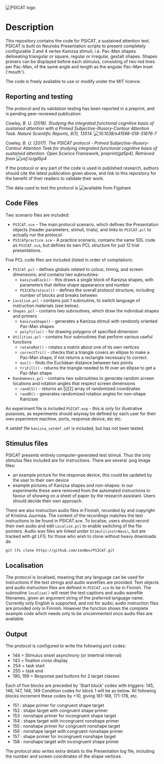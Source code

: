 ![PSICAT logo](https://raw.githubusercontent.com/zenBen/Kanizsa_Prime/master/Stimuli/psicat.png)

# Description

This repository contains the code for PSICAT, a sustained attention test. PSICAT is built on Neurobs Presentation scripts to present completely configurable 3 and 4 vertex Kanizsa stimuli, i.e. Pac-Man shapes delineating triangular or square, regular or irregular, gestalt shapes. Shapes primers can be displayed before each stimulus, consisting of two red lines per Pac-Man, of the same angle and length as the angular Pac-Man inset ('mouth').

The code is freely available to use or modify under the MIT licence.

## Reporting and testing

The protocol and its validation testing has been reported in a preprint, and is pending peer-reviewed publication:

_Cowley, B. U. (2018). Studying the integrated functional cognitive basis of sustained attention with a Primed Subjective-Illusory-Contour Attention Task. Nature Scientific Reports, 8(1), 13514. ![10.1038/s41598-018-31876-7](https://doi.org/10.1038/s41598-018-31876-7/)_

_Cowley, B. U. (2017). The PSICAT protocol - Primed Subjective-Illusory-Contour Attention Task for studying integrated functional cognitive basis of sustained attention. Open Science Framework, preprint(gd5p4). Retrieved from ![osf.io/gd5p4](https://osf.io/gd5p4/)_

If the protocol or any part of the code is used in published research, authors should cite the latest publication given above, and link to this repository for the benefit of their readers to validate their work.

The data used to test the protocol is ![available from Figshare](https://figshare.com/account/projects/28047/articles/5759487)

## Code Files
Two scenario files are included:
* `PSICAT.sce` - The main protocol scenario, which defines the Presentation objects (header parameters, stimuli, trials), and links to `PSICAT.pcl` to actually run the protocol.
* `PSICATpractice.sce` - A practice scenario, contains the same SDL code as `PSICAT.sce`, but defines its own PCL structure for just 12 trial presentations.

Five PCL code files are included (listed in order of compilation):
* `PSICAT.pcl` - defines globals related to colour, timing, and screen dimensions; and contains two subroutines:
  * `kanizsaBlock()` - this draws a single block of Kanizsa shapes, with parameters that define shape appearance and number
  * `PSICATprotocol()` - defines the overall protocol structure, including number of blocks and breaks between
* `Localise.pcl` - contains just 1 subroutine, to switch language of instruction materials (see below).
* `Shapes.pcl` - contains two subroutines, which draw the individual shapes and primers
  * `kanizsaShape()` - generates a Kanizsa stimuli with randomly oriented Pac-Man shapes
  * `polyfilla()` - for drawing polygons of specified dimension
* `Utilities.pcl` - contains four subroutines that perform various useful functions
  * `rotateMat()` - rotates a matrix about one of its own vertices
  * `correctTri()` - checks that a triangle covers an ellipse to make a Pac-Man shape, if not returns a rectangle necessary to correct.
  * `euc()` - finds the Euclidean distance between two points
  * `triFill()` - returns the triangle needed to fit over an ellipse to get a Pac-Man shape
* `Randomness.pcl` - contains two subroutines to generate random screen locations and rotation angles that respect screen dimensions
  * `randCS()` - returns an [i][2] array of randomized coordinates
  * `randR()` - generates randomized rotation angles for non-shape Kanizsas

An experiment file is included `PSICAT.exp` - this is only for illustrative purposes, as experiments should anyway be defined by each user for their own experiment machine, ports, response device, etc etc.

A setdef file `kanizsa_setdef.sdf` is included, but has not been tested.

## Stimulus files

PSICAT presents entirely computer-generated test stimuli. Thus the only stimulus files included are for instructions. There are several .png image files:
* an example picture for the response device, this could be updated by the user to their own device
* example pictures of Kanizsa shapes and non-shapes: in our experiments these were removed from the automated instructions in favour of showing on a sheet of paper by the research assistant. Users should decide their own approach.

There are also instruction audio files in Finnish, recorded by and copyright of Kristiina Juurmaa. The content of the recordings matches the text instructions to be found in PSICAT.sce. To localise, users should record their own audio and edit `Localise.pcl` to enable switching of the file pointers. Audio wav files are linked under `Stimuli\instrWavs\`, but are tracked with git LFS; for those who wish to clone without heavy downloads do 

```git lfs clone https://github.com/zenBen/PSICAT.git```

## Localisation
The protocol is localised, meaning that any language can be used for instructions if the text strings and audio wavefiles are provided. Text objects and audio instruction files are defined in `PSICAT.sce` to be in Finnish. The subroutine `localise()` will reset the text captions and audio wavefile filenames, given an argument string of the preferred language name. Currently only English is supported, and not for audio; audio instruction files are provided only in Finnish. However the function shows the complete example code which needs only to be uncommented once audio files are available.

## Output
The protocol is configured to write the following port codes:

* 144 = Stimulus onset asynchrony (or intertrial interval)
* 143 = fixation cross display
* 254 = task start
* 255 = task end
* 190, 199 = Response pad buttons for 2 target classes

Each of five blocks are preceded by 'Start block' codes with triggers: 145, 146, 147, 148, 149
Condition codes for block 1 will be as below. All following blocks increment these codes by +10, giving 161-168, 171-178, etc.

* 151	:	shape primer for congruent shape target
* 152	:	shape target with congruent shape primer
* 153	:	nonshape primer for incongruent shape target
* 154	:	shape target with incongruent nonshape primer
* 155	:	nonshape primer for congruent nonshape target
* 156	:	nonshape target with congruent nonshape primer
* 157	:	shape primer for incongruent nonshape target
* 158	:	nonshape target with incongruent shape primer

The protocol also writes extra details to the Presentation log file, including the number and screen coordinates of the shape vertices.
